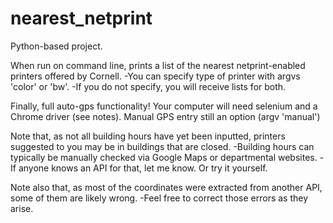 # nearest_netprint

Python-based project.

When run on command line, prints a list of the nearest netprint-enabled printers offered by Cornell.
    -You can specify type of printer with argvs 'color' or 'bw'.
    -If you do not specify, you will receive lists for both.

Finally, full auto-gps functionality! Your computer will need selenium and a Chrome driver (see notes). Manual GPS entry still an option (argv 'manual')

Note that, as not all building hours have yet been inputted, printers suggested to you may be in buildings that are closed.
    -Building hours can typically be manually checked via Google Maps or departmental websites.
    -If anyone knows an API for that, let me know. Or try it yourself.

Note also that, as most of the coordinates were extracted from another API, some of them are likely wrong.
    -Feel free to correct those errors as they arise.
